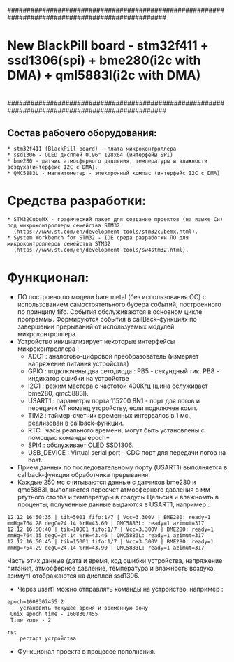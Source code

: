 #################################################################################################
#
# New BlackPill board - stm32f411 + ssd1306(spi) + bme280(i2c with DMA) + qml5883l(i2c with DMA)
#
#################################################################################################


## Состав рабочего оборудования:

```
* stm32f411 (BlackPill board) - плата микроконтроллера
* ssd1306 - OLED дисплей 0.96" 128x64 (интерфейы SPI)
* bme280 - датчик атмосферного давления, температуры и влажности воздуха(интерфейс I2C с DMA).
* QMC5883L - магнитометер - электронный компас (интерфейс I2C c DMA)
```


# Средства разработки:

```
* STM32CubeMX - графический пакет для создание проектов (на языке Си) под микроконтроллеры семейства STM32
  (https://www.st.com/en/development-tools/stm32cubemx.html).
* System Workbench for STM32 - IDE среда разработки ПО для микроконтроллеров семейства STM32
  (https://www.st.com/en/development-tools/sw4stm32.html).
```


# Функционал:

* ПО построено по модели bare metal (без использования ОС) с использованием самостоятельного буфера событий,
  построенного по принципу fifo. События обслуживаются в основном цикле программы. Формируются события в callBack-функциях
  по завершении прерываний от используемых модулей микроконтроллера.
* Устройство инициализирует некоторые интерфейсы микроконтроллера :
  - ADC1 : аналогово-цифровой преобразователь (измеряет напряжение питания устройства)
  - GPIO : подключены два сетодиода : PB5 - секундный тик, PB8 - индикатор ошибки на устройстве
  - I2C1 : режим мастера с частотой 400Кгц (шина ослуживает bme280, qmc5883l).
  - USART1 : параметры порта 115200 8N1 - порт для логов и передачи AT команд утсройству, если подключен комп.
  - TIM2 : таймер-счетчик временных интервалов в 1 мс., реализован в callback-функции.
  - RTC : часы реального времени, могут быть установлены с помощью команды epoch=
  - SPI4 : обслуживает OLED SSD1306.
  - USB_DEVICE : Virtual serial port - CDC порт для передачи логов на host.
* Прием данных по последовательному порту (USART1) выполняется в callback-функции обработчика прерывания.
* Каждые 250 мс считываются данные с датчиков bme280 и qmc5883l, выполняется пересчет атмосферного
  давления в мм ртутного столба и температуры в градусы Цельсия и влажномть в проценты, полученные данные выдаются
  в USART1, например :

```
12.12 16:50:35 | tik=5001 fifo:1/7 | Vcc=3.300V | BME280: ready=1 mmHg=764.28 degC=24.14 %rH=43.60 | QMC5883L: ready=1 azimut=317
12.12 16:50:40 | tik=10001 fifo:1/7 | Vcc=3.300V | BME280: ready=1 mmHg=764.35 degC=24.14 %rH=43.46 | QMC5883L: ready=1 azimut=317
12.12 16:50:45 | tik=15001 fifo:1/7 | Vcc=3.300V | BME280: ready=1 mmHg=764.29 degC=24.14 %rH=43.90 | QMC5883L: ready=1 azimut=317
```

  Часть этих данные (дата и время, код ошибки устройства, напряжение питания, атмосферное давление,
температура и влажность воздуха, азимут) отображаются на дисплей ssd1306.

* Через usart1 можно отправлять команды на устройство, например :

```
epoch=1608307455:2
    установить текущее время и временную зону
 Unix epoch time - 1608307455
 Time zone - 2
```

```
rst
    рестарт устройства
```


* Функционал проекта в процессе пополнения.

